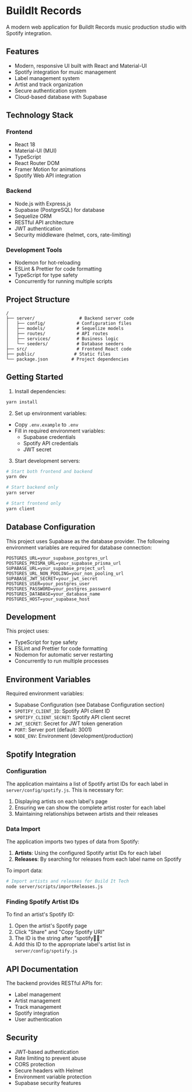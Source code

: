 # BuildIt Records

A modern web application for BuildIt Records music production studio with Spotify integration.

## Features

- Modern, responsive UI built with React and Material-UI
- Spotify integration for music management
- Label management system
- Artist and track organization
- Secure authentication system
- Cloud-based database with Supabase

## Technology Stack

### Frontend
- React 18
- Material-UI (MUI)
- TypeScript
- React Router DOM
- Framer Motion for animations
- Spotify Web API integration

### Backend
- Node.js with Express.js
- Supabase (PostgreSQL) for database
- Sequelize ORM
- RESTful API architecture
- JWT authentication
- Security middleware (helmet, cors, rate-limiting)

### Development Tools
- Nodemon for hot-reloading
- ESLint & Prettier for code formatting
- TypeScript for type safety
- Concurrently for running multiple scripts

## Project Structure
```
/
├── server/                 # Backend server code
│   ├── config/            # Configuration files
│   ├── models/            # Sequelize models
│   ├── routes/            # API routes
│   ├── services/          # Business logic
│   └── seeders/           # Database seeders
├── src/                   # Frontend React code
├── public/               # Static files
└── package.json         # Project dependencies
```

## Getting Started

1. Install dependencies:
```bash
yarn install
```

2. Set up environment variables:
- Copy `.env.example` to `.env`
- Fill in required environment variables:
  - Supabase credentials
  - Spotify API credentials
  - JWT secret

3. Start development servers:
```bash
# Start both frontend and backend
yarn dev

# Start backend only
yarn server

# Start frontend only
yarn client
```

## Database Configuration

This project uses Supabase as the database provider. The following environment variables are required for database connection:

```env
POSTGRES_URL=your_supabase_postgres_url
POSTGRES_PRISMA_URL=your_supabase_prisma_url
SUPABASE_URL=your_supabase_project_url
POSTGRES_URL_NON_POOLING=your_non_pooling_url
SUPABASE_JWT_SECRET=your_jwt_secret
POSTGRES_USER=your_postgres_user
POSTGRES_PASSWORD=your_postgres_password
POSTGRES_DATABASE=your_database_name
POSTGRES_HOST=your_supabase_host
```

## Development

This project uses:
- TypeScript for type safety
- ESLint and Prettier for code formatting
- Nodemon for automatic server restarting
- Concurrently to run multiple processes

## Environment Variables

Required environment variables:
- Supabase Configuration (see Database Configuration section)
- `SPOTIFY_CLIENT_ID`: Spotify API client ID
- `SPOTIFY_CLIENT_SECRET`: Spotify API client secret
- `JWT_SECRET`: Secret for JWT token generation
- `PORT`: Server port (default: 3001)
- `NODE_ENV`: Environment (development/production)

## Spotify Integration

### Configuration
The application maintains a list of Spotify artist IDs for each label in `server/config/spotify.js`. This is necessary for:
1. Displaying artists on each label's page
2. Ensuring we can show the complete artist roster for each label
3. Maintaining relationships between artists and their releases

### Data Import
The application imports two types of data from Spotify:
1. **Artists**: Using the configured Spotify artist IDs for each label
2. **Releases**: By searching for releases from each label name on Spotify

To import data:
```bash
# Import artists and releases for Build It Tech
node server/scripts/importReleases.js
```

### Finding Spotify Artist IDs
To find an artist's Spotify ID:
1. Open the artist's Spotify page
2. Click "Share" and "Copy Spotify URI"
3. The ID is the string after "spotify:artist:"
4. Add this ID to the appropriate label's artist list in `server/config/spotify.js`

## API Documentation

The backend provides RESTful APIs for:
- Label management
- Artist management
- Track management
- Spotify integration
- User authentication

## Security

- JWT-based authentication
- Rate limiting to prevent abuse
- CORS protection
- Secure headers with Helmet
- Environment variable protection
- Supabase security features
